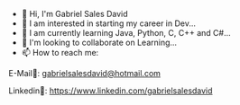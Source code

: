 - 👋 Hi, I'm Gabriel Sales David
- 👀 I am interested in starting my career in Dev...
- 🌱 I am currently learning Java, Python, C, C++ and C#...
- 💞️ I'm looking to collaborate on Learning...
- 📫 How to reach me:

E-Mail📧: gabrielsalesdavid@hotmail.com

Linkedin💼: https://www.linkedin.com/gabrielsalesdavid

<!---
gabrielsalesdavid/gabrielsalesdavid is a ✨ special ✨ repository because its `README.md` (this file) appears on your GitHub profile.
You can click the Preview link to take a look at your changes.
--->
